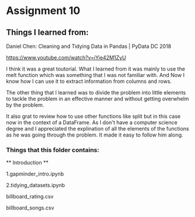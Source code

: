 # Assignment 10

## Things I learned from:

Daniel Chen: Cleaning and Tidying Data in Pandas | PyData DC 2018

https://www.youtube.com/watch?v=iYie42M1ZyU

I think it was a great toutorial. What I learned from it was mainly to use the melt function which was something that I was not familiar with. And Now I know how I can use it to extract information from columns and rows.

The other thing that I learned was to divide the problem into little elements to tackle the problem in an effective manner and  without getting overwhelm by the problem.

It also grat to review how to use other functions like split but in this case now in the context of a DataFrame. As I don't have a computer science degree and I appreciated the explination of all the elements of the functions as he was going through the problem. It made it easy to follow him along.

### Things that this folder contains:

** Introduction **

1.gapminder_intro.ipynb

2.tidying_datasets.ipynb

billboard_rating.csv

billboard_songs.csv
